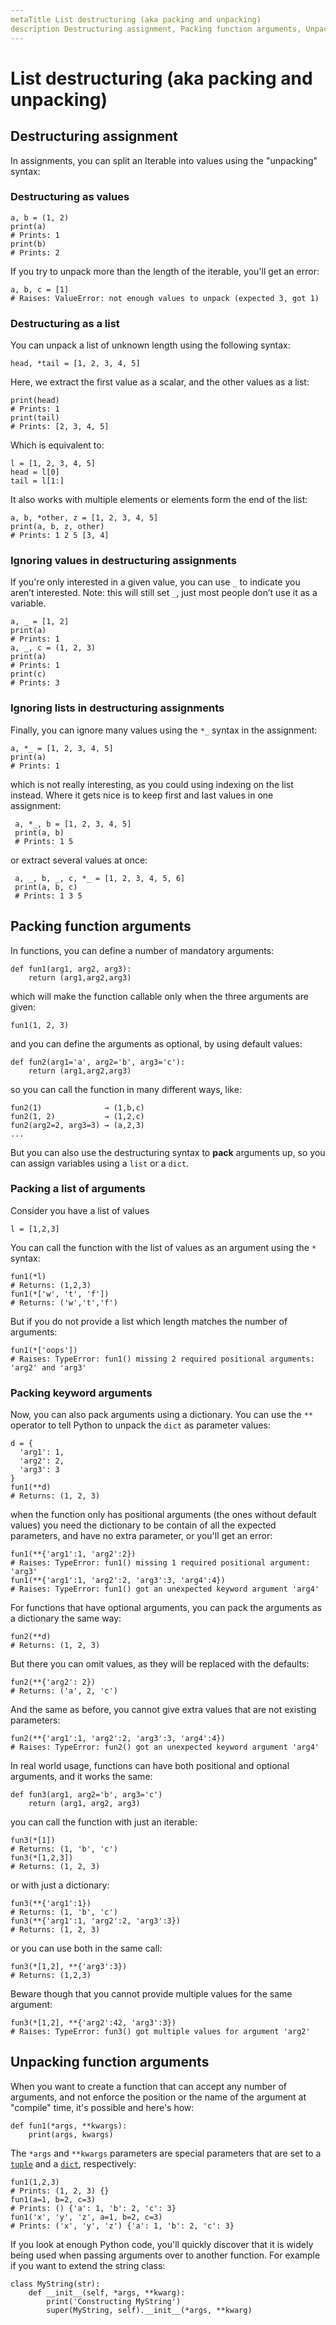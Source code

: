 ```yaml
---
metaTitle List destructuring (aka packing and unpacking)
description Destructuring assignment, Packing function arguments, Unpacking function arguments
---
```


# List destructuring (aka packing and unpacking)



## Destructuring assignment


In assignments, you can split an Iterable into values using the "unpacking" syntax:

### Destructuring as values

```
a, b = (1, 2)
print(a)
# Prints: 1
print(b)
# Prints: 2

```

If you try to unpack more than the length of the iterable, you'll get an error:

```
a, b, c = [1]
# Raises: ValueError: not enough values to unpack (expected 3, got 1)

```

### Destructuring as a list

You can unpack a list of unknown length using the following syntax:

```
head, *tail = [1, 2, 3, 4, 5]

```

Here, we extract the first value as a scalar, and the other values as a list:

```
print(head)
# Prints: 1
print(tail)
# Prints: [2, 3, 4, 5]

```

Which is equivalent to:

```
l = [1, 2, 3, 4, 5]
head = l[0]
tail = l[1:]

```

It also works with multiple elements or elements form the end of the list:

```
a, b, *other, z = [1, 2, 3, 4, 5]
print(a, b, z, other)
# Prints: 1 2 5 [3, 4]

```

### Ignoring values in destructuring assignments

If you're only interested in a given value, you can use `_` to indicate you aren’t interested. Note: this will still set `_`, just most people don’t use it as a variable.

```
a, _ = [1, 2]
print(a)
# Prints: 1
a, _, c = (1, 2, 3)
print(a)
# Prints: 1
print(c)
# Prints: 3

```

### Ignoring lists in destructuring assignments

Finally, you can ignore many values using the `*_` syntax in the assignment:

```
a, *_ = [1, 2, 3, 4, 5]
print(a)
# Prints: 1

```

which is not really interesting, as you could using indexing on the list instead. Where it gets nice is to keep first and last values in one assignment:

```
 a, *_, b = [1, 2, 3, 4, 5]
 print(a, b)
 # Prints: 1 5

```

or extract several values at once:

```
 a, _, b, _, c, *_ = [1, 2, 3, 4, 5, 6]
 print(a, b, c)
 # Prints: 1 3 5

```



## Packing function arguments


In functions, you can define a number of mandatory arguments:

```
def fun1(arg1, arg2, arg3): 
    return (arg1,arg2,arg3)

```

which will make the function callable only when the three arguments are given:

```
fun1(1, 2, 3)

```

and you can define the arguments as optional, by using default values:

```
def fun2(arg1='a', arg2='b', arg3='c'):
    return (arg1,arg2,arg3)

```

so you can call the function in many different ways, like:

```
fun2(1)              → (1,b,c)
fun2(1, 2)           → (1,2,c)
fun2(arg2=2, arg3=3) → (a,2,3)
...

```

But you can also use the destructuring syntax to **pack** arguments up, so you can assign variables using a `list` or a `dict`.

### Packing a list of arguments

Consider you have a list of values

```
l = [1,2,3]

```

You can call the function with the list of values as an argument using the `*` syntax:

```
fun1(*l)
# Returns: (1,2,3)
fun1(*['w', 't', 'f'])
# Returns: ('w','t','f')

```

But if you do not provide a list which length matches the number of arguments:

```
fun1(*['oops'])
# Raises: TypeError: fun1() missing 2 required positional arguments: 'arg2' and 'arg3'

```

### Packing keyword arguments

Now, you can also pack arguments using a dictionary. You can use the `**` operator to tell Python to unpack the `dict` as parameter values:

```
d = {
  'arg1': 1,
  'arg2': 2,
  'arg3': 3
}
fun1(**d)
# Returns: (1, 2, 3)

```

when the function only has positional arguments (the ones without default values) you need the dictionary to be contain of all the expected parameters, and have no extra parameter, or you'll get an error:

```
fun1(**{'arg1':1, 'arg2':2})
# Raises: TypeError: fun1() missing 1 required positional argument: 'arg3'
fun1(**{'arg1':1, 'arg2':2, 'arg3':3, 'arg4':4})
# Raises: TypeError: fun1() got an unexpected keyword argument 'arg4'

```

For functions that have optional arguments, you can pack the arguments as a dictionary the same way:

```
fun2(**d)
# Returns: (1, 2, 3)

```

But there you can omit values, as they will be replaced with the defaults:

```
fun2(**{'arg2': 2})
# Returns: ('a', 2, 'c')

```

And the same as before, you cannot give extra values that are not existing parameters:

```
fun2(**{'arg1':1, 'arg2':2, 'arg3':3, 'arg4':4})
# Raises: TypeError: fun2() got an unexpected keyword argument 'arg4'

```

In real world usage, functions can have both positional and optional arguments, and it works the same:

```
def fun3(arg1, arg2='b', arg3='c')
    return (arg1, arg2, arg3)

```

you can call the function with just an iterable:

```
fun3(*[1])
# Returns: (1, 'b', 'c')
fun3(*[1,2,3])
# Returns: (1, 2, 3)

```

or with just a dictionary:

```
fun3(**{'arg1':1})
# Returns: (1, 'b', 'c')
fun3(**{'arg1':1, 'arg2':2, 'arg3':3})
# Returns: (1, 2, 3)

```

or you can use both in the same call:

```
fun3(*[1,2], **{'arg3':3})
# Returns: (1,2,3)

```

Beware though that you cannot provide multiple values for the same argument:

```
fun3(*[1,2], **{'arg2':42, 'arg3':3})
# Raises: TypeError: fun3() got multiple values for argument 'arg2'

```



## Unpacking function arguments


When you want to create a function that can accept any number of arguments, and not enforce the position or the name of the argument at "compile" time, it's possible and here's how:

```
def fun1(*args, **kwargs):
    print(args, kwargs)

```

The `*args` and `**kwargs` parameters are special parameters that are set to a [`tuple`](http://stackoverflow.com/documentation/python/927/tuple#t=201608011622176668638) and a [`dict`](http://stackoverflow.com/documentation/python/396/dictionary#t=201608011622571856793), respectively:

```
fun1(1,2,3)
# Prints: (1, 2, 3) {}
fun1(a=1, b=2, c=3)
# Prints: () {'a': 1, 'b': 2, 'c': 3}
fun1('x', 'y', 'z', a=1, b=2, c=3)
# Prints: ('x', 'y', 'z') {'a': 1, 'b': 2, 'c': 3}

```

If you look at enough Python code, you'll quickly discover that it is widely being used when passing arguments over to another function. For example if you want to extend the string class:

```
class MyString(str):
    def __init__(self, *args, **kwarg):
        print('Constructing MyString')
        super(MyString, self).__init__(*args, **kwarg)

```

